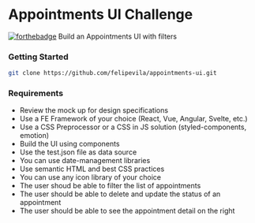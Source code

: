 # Appointments UI Challenge

[![forthebadge](https://forthebadge.com/images/badges/approved-by-george-costanza.svg)](http://forthebadge.com)
Build an Appointments UI with filters

### Getting Started

```sh
git clone https://github.com/felipevila/appointments-ui.git
```

### Requirements

* Review the mock up for design specifications
* Use a FE Framework of your choice (React, Vue, Angular, Svelte, etc.)
* Use a CSS Preprocessor or a CSS in JS solution (styled-components, emotion)
* Build the UI using components
* Use the test.json file as data source
* You can use date-management libraries
* Use semantic HTML and best CSS practices
* You can use any icon library of your choice
* The user shoud be able to filter the list of appointments
* The user should be able to delete and update the status of an appointment
* The user should be able to see the appointment detail on the right

